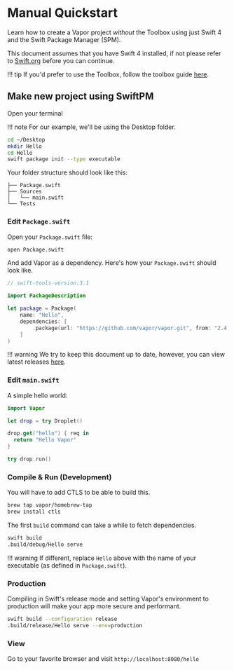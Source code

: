 # Manual Quickstart

Learn how to create a Vapor project _without_ the Toolbox using just Swift 4 and the Swift Package Manager (SPM).

This document assumes that you have Swift 4 installed, if not please refer to [Swift.org](https://swift.org/getting-started/#installing-swift) before you can continue.

!!! tip
    If you'd prefer to use the Toolbox, follow the toolbox guide [here](hello-world.md).

## Make new project using SwiftPM

Open your terminal

!!! note
    For our example, we'll be using the Desktop folder.

```bash
cd ~/Desktop
mkdir Hello
cd Hello
swift package init --type executable
```

Your folder structure should look like this:

```
├── Package.swift
├── Sources
│   └── main.swift
└── Tests
```

### Edit `Package.swift`

Open your `Package.swift` file:

```bash
open Package.swift
```

And add Vapor as a dependency. Here's how your `Package.swift` should look like.

```swift
// swift-tools-version:3.1

import PackageDescription

let package = Package(
    name: "Hello",
    dependencies: [
        .package(url: "https://github.com/vapor/vapor.git", from: "2.4.2")
    ]
)
```

!!! warning
    We try to keep this document up to date, however, you can view latest releases [here](https://github.com/vapor/vapor/releases).

### Edit `main.swift`

A simple hello world:

```swift
import Vapor

let drop = try Droplet()

drop.get("hello") { req in
  return "Hello Vapor"
}

try drop.run()
```

### Compile & Run (Development)

You will have to add CTLS to be able to build this.

```bash
brew tap vapor/homebrew-tap
brew install ctls
```

The first `build` command can take a while to fetch dependencies.

```bash
swift build
.build/debug/Hello serve
```

!!! warning
    If different, replace `Hello` above with the name of your executable (as defined in `Package.swift`).

### Production

Compiling in Swift's release mode and setting Vapor's environment to production will make your app more secure and performant.

```sh
swift build --configuration release
.build/release/Hello serve --env=production
```

### View

Go to your favorite browser and visit `http://localhost:8080/hello`
